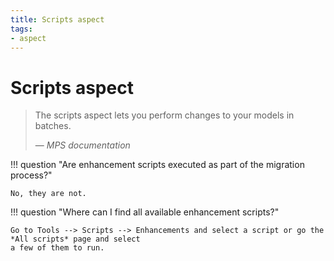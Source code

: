 ```yaml
---
title: Scripts aspect
tags:
- aspect
---
```


# Scripts aspect

> The scripts aspect lets you perform changes to your models in batches.
>
> — <cite>MPS documentation</cite>

!!! question "Are enhancement scripts executed as part of the migration process?"

    No, they are not.

!!! question "Where can I find all available enhancement scripts?"

    Go to Tools --> Scripts --> Enhancements and select a script or go the *All scripts* page and select
    a few of them to run.
